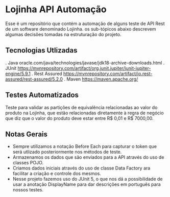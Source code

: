 # Lojinha API Automação
Esse é um repositório que contém a automação de alguns teste de API Rest de um software denominado Lojinha. os sub-tópicos abaixo descrevem algumas decisões tomadas na estruturação do projeto.

## Tecnologias Utlizadas
. Java
oracle.com/java/technologies/javase/jdk18-archive-downloads.html
. JUnit
https://mvnrepository.com/artifact/org.junit.jupiter/junit-jupiter-engine/5.9.1
. Rest Assured
https://mvnrepository.com/artifact/io.rest-assured/rest-assured/5.2.0
. Maven
https://maven.apache.org/

## Testes Automatizados
Teste para validar as partições de equivalência relacionadas ao valor do produto na Lojinha, que estão relacionadas diretamente à regra de negócio que diz que o valor do produto deve estar entre R$ 0,01 e R$ 7000,00.

## Notas Gerais
- Sempre utilizamos a notação Before Each para capturar o token que será utlizado posteriormente nos métodos de teste.
- Armazenamos os dados que são enviados para a API através do uso de classes POJO.
- Criamos dados iniciais através do uso de classe Data Factory ara facilitar a criação e controle dos mesmos.
- Nesse projeto fazemos uso do JUnit 5, o que nos dá a possibilidade de usar a anotação DisplayName para dar descrições em português para nossos testes.